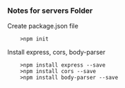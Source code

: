 ### Notes for servers Folder

Create package.json file

		>npm init
		
Install express, cors, body-parser

		>npm install express --save
		>npm install cors --save
		>npm install body-parser --save






